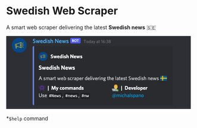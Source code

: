 # Swedish Web Scraper

A smart web scraper delivering the latest __Swedish news__ 🇸🇪

![help-command][1]

*`$help` command

<!-- LINKS AND REFS -->

[1]: docs/screen-cast.png